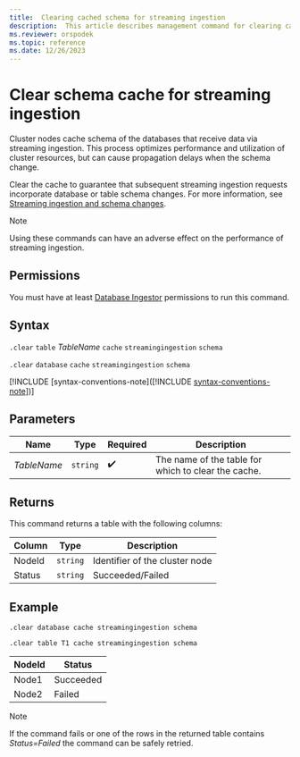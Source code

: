 ```yaml
---
title:  Clearing cached schema for streaming ingestion
description:  This article describes management command for clearing cached database schema.
ms.reviewer: orspodek
ms.topic: reference
ms.date: 12/26/2023
---
```

# Clear schema cache for streaming ingestion

Cluster nodes cache schema of the databases that receive data via streaming ingestion. This process optimizes performance and utilization of cluster resources, but can cause propagation delays when the schema change.

Clear the cache to guarantee that subsequent streaming ingestion requests incorporate database or table schema changes. For more information, see [Streaming ingestion and schema changes](streaming-ingestion-schema-changes.md).

> [!NOTE]
> Using these commands can have an adverse effect on the performance of streaming ingestion.

## Permissions

You must have at least [Database Ingestor](../../access-control/role-based-access-control.md) permissions to run this command.

## Syntax

`.clear` `table` *TableName* `cache` `streamingingestion` `schema`

`.clear` `database` `cache` `streamingingestion` `schema`

[!INCLUDE [syntax-conventions-note]([!INCLUDE [syntax-conventions-note](/../includes/syntax-conventions-note.md)])]

## Parameters

| Name | Type | Required | Description |
|--|--|--|--|
| *TableName* | `string` |  :heavy_check_mark: | The name of the table for which to clear the cache. |

## Returns

This command returns a table with the following columns:

|Column    |Type    |Description
|---|---|---
|NodeId|`string`|Identifier of the cluster node
|Status|`string`|Succeeded/Failed

## Example

```kusto
.clear database cache streamingingestion schema

.clear table T1 cache streamingingestion schema
```

|NodeId|Status|
|---|---|
|Node1|Succeeded
|Node2|Failed

> [!NOTE]
> If the command fails or one of the rows in the returned table contains *Status=Failed* the command can be safely retried.
